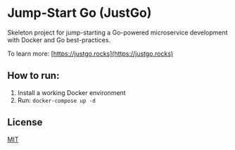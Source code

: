 # Jump-Start Go (JustGo)

Skeleton project for jump-starting a Go-powered microservice development with Docker and Go best-practices.

To learn more: [https://justgo.rocks](https://justgo.rocks)

## How to run:

1. Install a working Docker environment
2. Run: `docker-compose up -d`


## License

[MIT](LICENSE)
